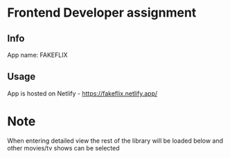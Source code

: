 # Frontend Developer assignment

## Info

App name: FAKEFLIX

## Usage

App is hosted on Netlify - https://fakeflix.netlify.app/

# Note

When entering detailed view the rest of the library will be loaded below and other movies/tv shows can be selected
